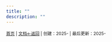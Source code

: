 ```yaml
---
title: ""
description: ""
---
```

<small id="old_menu"><a href="/kdxSMP/">首页</a> | <a href="/kdxSMP/doc/">文档</a></small><small><a href="../">←返回</a> |
 创建：2025- | 最后更新：2025-</small><br>

<div id="mdRender_config" data-sideship-hide="1"></div>
<script src="https://rs.kdxiaoyi.top/res/scripts/js/sober.min.js"></script><script src="https://kdxiaoyi.top/kdxSMP/pmd-reRender.min.js"></script>